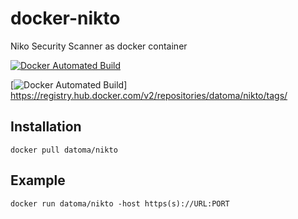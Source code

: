 # docker-nikto
Niko Security Scanner as docker container

[![Docker Automated Build](https://img.shields.io/docker/automated/datoma/nikto?style=plastic)](https://hub.docker.com/r/datoma/nikto/)



[![Docker Automated Build](https://hub.docker.com/r/datoma/nikto/)]
https://registry.hub.docker.com/v2/repositories/datoma/nikto/tags/

## Installation
`docker pull datoma/nikto`
## Example
`docker run datoma/nikto -host https(s)://URL:PORT`
